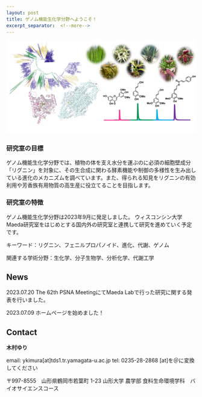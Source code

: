 ```yaml
---
layout: post
title: ゲノム機能生化学分野へようこそ！
excerpt_separator:  <!--more-->
---
```


<meta name="google-site-verification" content="1Zld03pQVZMpXktMp7lfifzah7Nad-kHSfDCSV5474M" />


![Figure0](../category/Figure0.png)

### 研究室の目標

ゲノム機能生化学分野では、植物の体を支え水分を運ぶのに必須の細胞壁成分「リグニン」を対象に、その生合成に関わる酵素機能や制御の多様性を生み出している進化のメカニズムを調べています。また、得られる知見をリグニンの有効利用や芳香族有用物質の高生産に役立てることを目指します。


### 研究室の特徴

ゲノム機能生化学分野は2023年9月に発足しました。
ウィスコンシン大学Maeda研究室をはじめとする国内外の研究室と連携して研究を進めていく予定です。

キーワード：リグニン、フェニルプロパノイド、進化、代謝、ゲノム

関連する学術分野：生化学、分子生物学、分析化学、代謝工学

## News

2023.07.20 The 62th PSNA MeetingにてMaeda Labで行った研究に関する発表を行いました。

2023.07.09 ホームページを始めました！



## Contact
**木村ゆり**

email: ykimura[at]tds1.tr.yamagata-u.ac.jp
tel: 0235-28-2868
[at]を＠に変換してください

〒997-8555　山形県鶴岡市若葉町 1-23
山形大学 農学部 食料生命環境学科　バイオサイエンスコース





